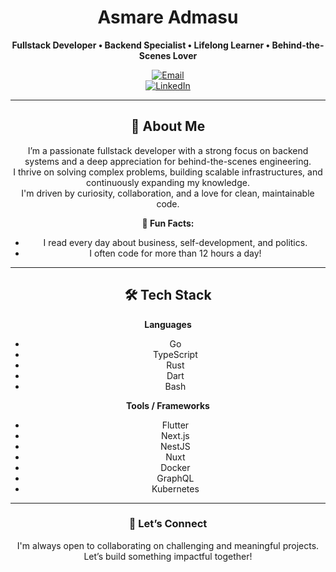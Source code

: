 <div align="center">

# Asmare Admasu  
**Fullstack Developer • Backend Specialist • Lifelong Learner • Behind-the-Scenes Lover**

[![Email](https://img.shields.io/badge/Gmail-asmareadmasu0@gmail.com-blue?logo=gmail&style=for-the-badge)](mailto:asmareadmasu0@gmail.com)  
[![LinkedIn](https://img.shields.io/badge/LinkedIn-asm2212-blue?style=for-the-badge&logo=linkedin)](https://www.linkedin.com/in/asm2212)

---

## 🚀 About Me

I’m a passionate fullstack developer with a strong focus on backend systems and a deep appreciation for behind-the-scenes engineering.  
I thrive on solving complex problems, building scalable infrastructures, and continuously expanding my knowledge.  
I'm driven by curiosity, collaboration, and a love for clean, maintainable code.

**🔎 Fun Facts:**  
- I read every day about business, self-development, and politics.  
- I often code for more than 12 hours a day!

---

## 🛠️ Tech Stack

**Languages**  
- Go  
- TypeScript  
- Rust  
- Dart  
- Bash  

**Tools / Frameworks**  
- Flutter  
- Next.js  
- NestJS  
- Nuxt  
- Docker  
- GraphQL  
- Kubernetes  

---

### 🤝 Let’s Connect

I'm always open to collaborating on challenging and meaningful projects.  
Let’s build something impactful together!

</div>
